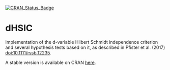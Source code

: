 [![CRAN_Status_Badge](http://www.r-pkg.org/badges/version/dHSIC)](https://cran.r-project.org/package=dHSIC)

# dHSIC

Implementation of the d-variable Hilbert Schmidt independence
criterion and several hypothesis tests based on it, as described in
Pfister et al. (2017) <doi:10.1111/rssb.12235>.

A stable version is available on CRAN [here](https://cran.r-project.org/package=dHSIC).